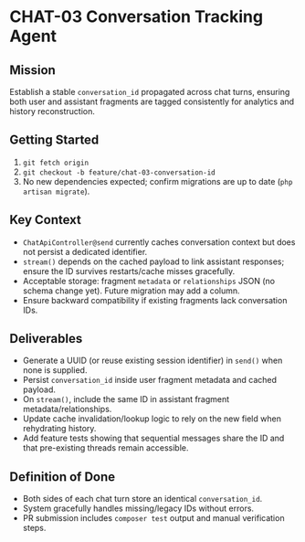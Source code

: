 # CHAT-03 Conversation Tracking Agent

## Mission
Establish a stable `conversation_id` propagated across chat turns, ensuring both user and assistant fragments are tagged consistently for analytics and history reconstruction.

## Getting Started
1. `git fetch origin`
2. `git checkout -b feature/chat-03-conversation-id`
3. No new dependencies expected; confirm migrations are up to date (`php artisan migrate`).

## Key Context
- `ChatApiController@send` currently caches conversation context but does not persist a dedicated identifier.
- `stream()` depends on the cached payload to link assistant responses; ensure the ID survives restarts/cache misses gracefully.
- Acceptable storage: fragment `metadata` or `relationships` JSON (no schema change yet). Future migration may add a column.
- Ensure backward compatibility if existing fragments lack conversation IDs.

## Deliverables
- Generate a UUID (or reuse existing session identifier) in `send()` when none is supplied.
- Persist `conversation_id` inside user fragment metadata and cached payload.
- On `stream()`, include the same ID in assistant fragment metadata/relationships.
- Update cache invalidation/lookup logic to rely on the new field when rehydrating history.
- Add feature tests showing that sequential messages share the ID and that pre-existing threads remain accessible.

## Definition of Done
- Both sides of each chat turn store an identical `conversation_id`.
- System gracefully handles missing/legacy IDs without errors.
- PR submission includes `composer test` output and manual verification steps.

